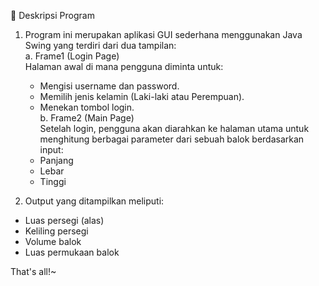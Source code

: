 📌 Deskripsi Program  

1. Program ini merupakan aplikasi GUI sederhana menggunakan Java Swing yang terdiri dari dua tampilan:  
   a. Frame1 (Login Page)  
      Halaman awal di mana pengguna diminta untuk:  
      - Mengisi username dan password.  
      - Memilih jenis kelamin (Laki-laki atau Perempuan).  
      - Menekan tombol login.  
   b. Frame2 (Main Page)  
      Setelah login, pengguna akan diarahkan ke halaman utama untuk menghitung berbagai parameter dari sebuah balok berdasarkan input:  
      - Panjang  
      - Lebar  
      - Tinggi  
      
2. Output yang ditampilkan meliputi:  
- Luas persegi (alas)  
- Keliling persegi  
- Volume balok  
- Luas permukaan balok  

That's all!~
